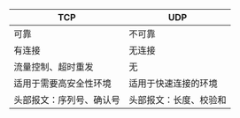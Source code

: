 | TCP                      | UDP                    |
| ------------------------ | ---------------------- |
| 可靠                     | 不可靠                 |
| 有连接                   | 无连接                 |
| 流量控制、超时重发       | 无                     |
| 适用于需要高安全性环境   | 适用于快速连接的环境   |
| 头部报文：序列号、确认号 | 头部报文：长度、校验和 |


